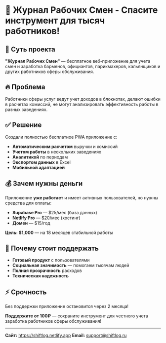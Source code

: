 # 📱 Журнал Рабочих Смен - Спасите инструмент для тысяч работников!

## 🎯 **Суть проекта**
**"Журнал Рабочих Смен"** — бесплатное веб-приложение для учета смен и заработка барменов, официантов, парикмахеров, кальянщиков и других работников сферы обслуживания.

## 🔥 **Проблема**
Работники сферы услуг ведут учет доходов в блокнотах, делают ошибки в расчетах комиссий, не могут анализировать эффективность работы в разных заведениях.

## ✅ **Решение**
Создали полностью бесплатное PWA приложение с:
- **Автоматическим расчетом** выручки и комиссий
- **Учетом работы** в нескольких заведениях
- **Аналитикой** по периодам
- **Экспортом данных** в Excel
- **Мобильной адаптацией**

## 💰 **Зачем нужны деньги**
Приложение **уже работает** и имеет активных пользователей, но нужны средства для оплаты:
- **Supabase Pro** — $25/мес (база данных)
- **Netlify Pro** — $20/мес (хостинг)
- **Домен** — $15/год

**Цель: $1,000** — на 18 месяцев стабильной работы

## 🚀 **Почему стоит поддержать**
- **Готовый продукт** с пользователями
- **Социальная значимость** — помогаем тысячам людей
- **Полная прозрачность** расходов
- **Техническая надежность**

## ⚡ **Срочность**
Без поддержки приложение остановится через 2 месяца!

**Поддержите от 100₽** — сохраните инструмент для честного учета заработка работников сферы обслуживания!

---

**Сайт:** https://shiftlog.netlify.app
**Email:** support@shiftlog.ru 